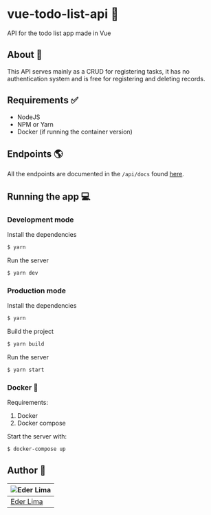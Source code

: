 # vue-todo-list-api 🖖

API for the todo list app made in Vue

## About 📖

This API serves mainly as a CRUD for registering tasks, it has no authentication system and is free for registering and deleting records.

## Requirements ✅

- NodeJS
- NPM or Yarn
- Docker (if running the container version)

## Endpoints 🌎

All the endpoints are documented in the `/api/docs` found [here](https://vue-todo-tasks.herokuapp.com/api/docs).

## Running the app 💻

### Development mode

Install the dependencies

```sh
$ yarn
```

Run the server

```sh
$ yarn dev
```

### Production mode

Install the dependencies

```sh
$ yarn
```

Build the project

```sh
$ yarn build
```

Run the server

```sh
$ yarn start
```

### Docker 🐳

Requirements:

1. Docker
2. Docker compose

Start the server with:

```sh
$ docker-compose up
```

## Author 🙋

| ![Eder Lima](https://github.com/asynched.png?size=100) |
| ------------------------------------------------------ |
| [Eder Lima](https://github.com/asynched)               |
